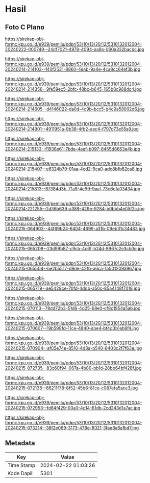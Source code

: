 # Hasil

## Foto C Plano

https://sirekap-obj-formc.kpu.go.id/e939/pemilu/pdpr/53/10/13/20/12/5310132012004-20240222-000749--24df7021-4978-4094-aa9a-060a332bacbc.jpg

https://sirekap-obj-formc.kpu.go.id/e939/pemilu/pdpr/53/10/13/20/12/5310132012004-20240214-214103--f40f2531-8860-4eab-9a4e-4ca8cc64ef3b.jpg

https://sirekap-obj-formc.kpu.go.id/e939/pemilu/pdpr/53/10/13/20/12/5310132012004-20240214-214356--9fe59ec5-2bfc-48bc-b645-165b8c988dc4.jpg

https://sirekap-obj-formc.kpu.go.id/e939/pemilu/pdpr/53/10/13/20/12/5310132012004-20240214-214605--d4146022-da0d-4c9b-bcc5-b4c9a58002d6.jpg

https://sirekap-obj-formc.kpu.go.id/e939/pemilu/pdpr/53/10/13/20/12/5310132012004-20240214-214901--4911951a-9b38-4fb2-aec4-f797d73e55a9.jpg

https://sirekap-obj-formc.kpu.go.id/e939/pemilu/pdpr/53/10/13/20/12/5310132012004-20240214-215133--f1938e61-7bde-4aef-b097-8455d8663e4b.jpg

https://sirekap-obj-formc.kpu.go.id/e939/pemilu/pdpr/53/10/13/20/12/5310132012004-20240214-215407--e6324b79-01aa-4cd2-9ca0-adc8bfb82ca8.jpg

https://sirekap-obj-formc.kpu.go.id/e939/pemilu/pdpr/53/10/13/20/12/5310132012004-20240214-215813--67384d3b-71a9-4e99-9aaf-73c6efa03434.jpg

https://sirekap-obj-formc.kpu.go.id/e939/pemilu/pdpr/53/10/13/20/12/5310132012004-20240214-221255--2d36b639-a389-429e-9284-b0bbb4e05f2c.jpg

https://sirekap-obj-formc.kpu.go.id/e939/pemilu/pdpr/53/10/13/20/12/5310132012004-20240215-064903--44f69b24-6404-4699-a31b-09eb31c34483.jpg

https://sirekap-obj-formc.kpu.go.id/e939/pemilu/pdpr/53/10/13/20/12/5310132012004-20240215-065208--23d99b87-c9cb-4c6f-b24d-8967c2e3cb0e.jpg

https://sirekap-obj-formc.kpu.go.id/e939/pemilu/pdpr/53/10/13/20/12/5310132012004-20240215-065504--be2b5517-d9de-42fb-a6ca-1a5012093967.jpg

https://sirekap-obj-formc.kpu.go.id/e939/pemilu/pdpr/53/10/13/20/12/5310132012004-20240215-065719--ae5429ce-70fd-4ddb-a50c-85a4148f7018.jpg

https://sirekap-obj-formc.kpu.go.id/e939/pemilu/pdpr/53/10/13/20/12/5310132012004-20240215-070113--78dd72b3-51d6-4d25-98e0-cf8c1954a5ab.jpg

https://sirekap-obj-formc.kpu.go.id/e939/pemilu/pdpr/53/10/13/20/12/5310132012004-20240215-070607--19b599fd-11ce-4840-abe4-bf4d3b1eb6f4.jpg

https://sirekap-obj-formc.kpu.go.id/e939/pemilu/pdpr/53/10/13/20/12/5310132012004-20240215-070904--af05e74e-8510-4d3a-b540-8403c2f7f63e.jpg

https://sirekap-obj-formc.kpu.go.id/e939/pemilu/pdpr/53/10/13/20/12/5310132012004-20240215-072735--83c60f94-067a-4b80-bb1d-28bb64bf428f.jpg

https://sirekap-obj-formc.kpu.go.id/e939/pemilu/pdpr/53/10/13/20/12/5310132012004-20240215-072136--66211f78-8f52-45b6-81ce-c087efa5ace3.jpg

https://sirekap-obj-formc.kpu.go.id/e939/pemilu/pdpr/53/10/13/20/12/5310132012004-20240215-072953--fd84f429-00a0-4c14-81db-2cd243d1a7ac.jpg

https://sirekap-obj-formc.kpu.go.id/e939/pemilu/pdpr/53/10/13/20/12/5310132012004-20240215-073214--38f2e069-3173-478e-8021-3fae8a6a1bd7.jpg


## Metadata

| Key        | Value               |
| ---------- | ------------------- |
| Time Stamp | 2024-02-22 01:03:26 |
| Kode Dapil | 5301                |



